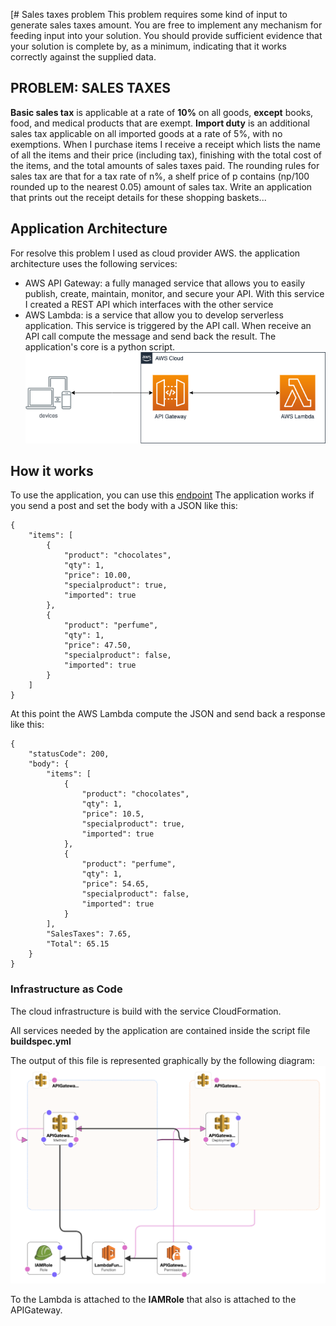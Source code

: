 [# Sales taxes problem
This problem requires some kind of input to generate sales taxes amount. You are free to implement any mechanism for feeding input into your solution. You should provide sufficient evidence that your solution is complete by, as a minimum, indicating that it works correctly against the supplied data.
## PROBLEM: SALES TAXES
**Basic sales tax** is applicable at a rate of **10%** on all goods, **except** books, food, and medical products that are exempt. **Import duty** is an additional sales tax applicable on all imported goods at a rate of 5%, with no exemptions.
When I purchase items I receive a receipt which lists the name of all the items and their price (including tax), finishing with the total cost of the items, and the total amounts of sales taxes paid. The rounding rules for sales tax are that for a tax rate of n%, a shelf price of p contains (np/100 rounded up to the nearest 0.05) amount of sales tax.
Write an application that prints out the receipt details for these shopping baskets...


## Application Architecture
For resolve this problem I used as cloud provider AWS.
the application architecture uses the following services: 
- AWS API Gateway: a fully managed service that allows you to easily publish, create, maintain, monitor, and secure your API. With this service I created a REST API which interfaces with the other service
- AWS Lambda: is a service that allow you to develop serverless application. This service is triggered by the API call. When receive an API call compute the message and send back the result. The application's core is a python script.
![](ArchitectureDiagram.png) 

## How it works
To use the application, you can use this [endpoint](https://xn37574vlj.execute-api.us-east-2.amazonaws.com/Prod/lambda_sales-taxes-calculator)
The application works if you send a post and set the body with a JSON like this:
```
{
    "items": [
        {
            "product": "chocolates",
            "qty": 1,
            "price": 10.00,
            "specialproduct": true,
            "imported": true
        },
        {
            "product": "perfume",
            "qty": 1,
            "price": 47.50,
            "specialproduct": false,
            "imported": true
        }
    ]
}
```
At this point the AWS Lambda compute the JSON and send back a response like this:
```
{
    "statusCode": 200,
    "body": {
        "items": [
            {
                "product": "chocolates",
                "qty": 1,
                "price": 10.5,
                "specialproduct": true,
                "imported": true
            },
            {
                "product": "perfume",
                "qty": 1,
                "price": 54.65,
                "specialproduct": false,
                "imported": true
            }
        ],
        "SalesTaxes": 7.65,
        "Total": 65.15
    }
}
```
### Infrastructure as Code
The cloud infrastructure is build with the service CloudFormation. 

All services needed by the application are contained inside the script file **buildspec.yml**

The output of this file is represented graphically by the following diagram:
![](cloudformation.png)

To the Lambda is attached to the **IAMRole** that also is attached to the APIGateway. 